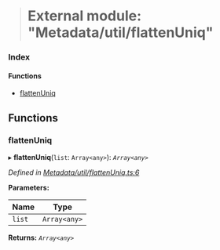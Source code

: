 > # External module: "Metadata/util/flattenUniq"

### Index

#### Functions

* [flattenUniq](_metadata_util_flattenuniq_.md#flattenuniq)

## Functions

###  flattenUniq

▸ **flattenUniq**(`list`: `Array<any>`): *`Array<any>`*

*Defined in [Metadata/util/flattenUniq.ts:6](https://github.com/polkadot-js/api/blob/6e42db3/packages/types/src/Metadata/util/flattenUniq.ts#L6)*

**Parameters:**

Name | Type |
------ | ------ |
`list` | `Array<any>` |

**Returns:** *`Array<any>`*